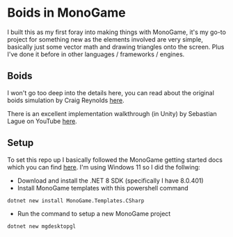 # Boids in MonoGame

I built this as my first foray into making things with MonoGame, it's my go-to
project for something new as the elements involved are very simple, basically
just some vector math and drawing triangles onto the screen. Plus I've done it
before in other languages / frameworks / engines.

## Boids

I won't go too deep into the details here, you can read about the original boids
simulation by Craig Reynolds [here](https://cs.stanford.edu/people/eroberts/courses/soco/projects/2008-09/modeling-natural-systems/boids.html).

There is an excellent implementation walkthrough (in Unity) by Sebastian Lague
on YouTube [here](https://www.youtube.com/watch?v=bqtqltqcQhw).

## Setup

To set this repo up I basically followed the MonoGame getting started docs which
you can find [here](https://docs.monogame.net/articles/getting_started/index.html). I'm using Windows 11 so I did the follwing:

- Download and install the .NET 8 SDK (specifically I have 8.0.401)
- Install MonoGame templates with this powershell command

`dotnet new install MonoGame.Templates.CSharp`

- Run the command to setup a new MonoGame project

`dotnet new mgdesktopgl`